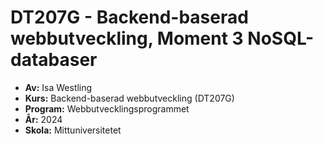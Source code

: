 # DT207G - Backend-baserad webbutveckling, Moment 3 NoSQL-databaser

* **Av:** Isa Westling
* **Kurs:** Backend-baserad webbutveckling (DT207G)
* **Program:** Webbutvecklingsprogrammet
* **År:** 2024
* **Skola:** Mittuniversitetet